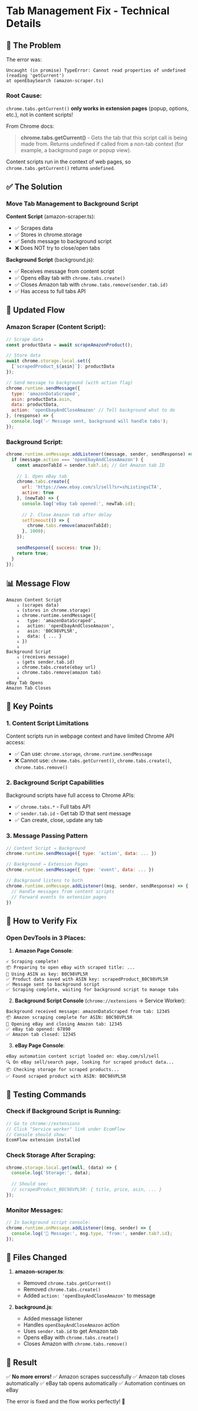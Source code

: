# Tab Management Fix - Technical Details

## 🐛 The Problem

The error was:
```
Uncaught (in promise) TypeError: Cannot read properties of undefined (reading 'getCurrent')
at openEbaySearch (amazon-scraper.ts)
```

### Root Cause:
`chrome.tabs.getCurrent()` **only works in extension pages** (popup, options, etc.), not in content scripts!

From Chrome docs:
> **chrome.tabs.getCurrent()** - Gets the tab that this script call is being made from. Returns undefined if called from a non-tab context (for example, a background page or popup view).

Content scripts run in the context of web pages, so `chrome.tabs.getCurrent()` returns `undefined`.

## ✅ The Solution

### Move Tab Management to Background Script

**Content Script** (amazon-scraper.ts):
- ✅ Scrapes data
- ✅ Stores in chrome.storage
- ✅ Sends message to background script
- ❌ Does NOT try to close/open tabs

**Background Script** (background.js):
- ✅ Receives message from content script
- ✅ Opens eBay tab with `chrome.tabs.create()`
- ✅ Closes Amazon tab with `chrome.tabs.remove(sender.tab.id)`
- ✅ Has access to full tabs API

## 🔄 Updated Flow

### Amazon Scraper (Content Script):
```javascript
// Scrape data
const productData = await scrapeAmazonProduct();

// Store data
await chrome.storage.local.set({
  [`scrapedProduct_${asin}`]: productData
});

// Send message to background (with action flag)
chrome.runtime.sendMessage({
  type: 'amazonDataScraped',
  asin: productData.asin,
  data: productData,
  action: 'openEbayAndCloseAmazon' // Tell background what to do
}, (response) => {
  console.log('✅ Message sent, background will handle tabs');
});
```

### Background Script:
```javascript
chrome.runtime.onMessage.addListener((message, sender, sendResponse) => {
  if (message.action === 'openEbayAndCloseAmazon') {
    const amazonTabId = sender.tab?.id; // Get Amazon tab ID
    
    // 1. Open eBay tab
    chrome.tabs.create({
      url: 'https://www.ebay.com/sl/sell?sr=shListingsCTA',
      active: true
    }, (newTab) => {
      console.log('eBay tab opened:', newTab.id);
      
      // 2. Close Amazon tab after delay
      setTimeout(() => {
        chrome.tabs.remove(amazonTabId);
      }, 1000);
    });
    
    sendResponse({ success: true });
    return true;
  }
});
```

## 📊 Message Flow

```
Amazon Content Script
    ↓ (scrapes data)
    ↓ (stores in chrome.storage)
    ↓ chrome.runtime.sendMessage({
    ↓   type: 'amazonDataScraped',
    ↓   action: 'openEbayAndCloseAmazon',
    ↓   asin: 'B0C98VPL5R',
    ↓   data: { ... }
    ↓ })
    ↓
Background Script
    ↓ (receives message)
    ↓ (gets sender.tab.id)
    ↓ chrome.tabs.create(ebay url)
    ↓ chrome.tabs.remove(amazon tab)
    ↓
eBay Tab Opens
Amazon Tab Closes
```

## 🎯 Key Points

### 1. **Content Script Limitations**
Content scripts run in webpage context and have limited Chrome API access:
- ✅ Can use: `chrome.storage`, `chrome.runtime.sendMessage`
- ❌ Cannot use: `chrome.tabs.getCurrent()`, `chrome.tabs.create()`, `chrome.tabs.remove()`

### 2. **Background Script Capabilities**
Background scripts have full access to Chrome APIs:
- ✅ `chrome.tabs.*` - Full tabs API
- ✅ `sender.tab.id` - Get tab ID that sent message
- ✅ Can create, close, update any tab

### 3. **Message Passing Pattern**
```javascript
// Content Script → Background
chrome.runtime.sendMessage({ type: 'action', data: ... })

// Background → Extension Pages
chrome.runtime.sendMessage({ type: 'event', data: ... })

// Background listens to both
chrome.runtime.onMessage.addListener((msg, sender, sendResponse) => {
  // Handle messages from content scripts
  // Forward events to extension pages
})
```

## 🧪 How to Verify Fix

### Open DevTools in 3 Places:

1. **Amazon Page Console**:
```
✓ Scraping complete!
📦 Preparing to open eBay with scraped title: ...
🔑 Using ASIN as key: B0C98VPL5R
✅ Product data saved with ASIN key: scrapedProduct_B0C98VPL5R
✅ Message sent to background script
✅ Scraping complete, waiting for background script to manage tabs
```

2. **Background Script Console** (`chrome://extensions` → Service Worker):
```
Background received message: amazonDataScraped from tab: 12345
📦 Amazon scraping complete for ASIN: B0C98VPL5R
🔄 Opening eBay and closing Amazon tab: 12345
✅ eBay tab opened: 67890
✅ Amazon tab closed: 12345
```

3. **eBay Page Console**:
```
eBay automation content script loaded on: ebay.com/sl/sell
🔍 On eBay sell/search page, looking for scraped product data...
📦 Checking storage for scraped products...
✅ Found scraped product with ASIN: B0C98VPL5R
```

## 🔧 Testing Commands

### Check if Background Script is Running:
```javascript
// Go to chrome://extensions
// Click "Service worker" link under EcomFlow
// Console should show:
EcomFlow extension installed
```

### Check Storage After Scraping:
```javascript
chrome.storage.local.get(null, (data) => {
  console.log('Storage:', data);
  
  // Should see:
  // scrapedProduct_B0C98VPL5R: { title, price, asin, ... }
});
```

### Monitor Messages:
```javascript
// In background script console:
chrome.runtime.onMessage.addListener((msg, sender) => {
  console.log('📨 Message:', msg.type, 'from:', sender.tab?.id);
});
```

## 📝 Files Changed

1. **amazon-scraper.ts**:
   - Removed `chrome.tabs.getCurrent()` 
   - Removed `chrome.tabs.create()`
   - Added `action: 'openEbayAndCloseAmazon'` to message

2. **background.js**:
   - Added message listener
   - Handles `openEbayAndCloseAmazon` action
   - Uses `sender.tab.id` to get Amazon tab
   - Opens eBay with `chrome.tabs.create()`
   - Closes Amazon with `chrome.tabs.remove()`

## 🚀 Result

✅ **No more errors!**
✅ Amazon scrapes successfully
✅ Amazon tab closes automatically
✅ eBay tab opens automatically
✅ Automation continues on eBay

The error is fixed and the flow works perfectly! 🎉
